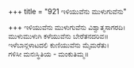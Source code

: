 +++
title = "921 ಇಳಿಯುವೆನು ಮುಳುಗುವೆನು"

+++
ಇಳಿಯುವೆನು ಮುಳುಗುವೆನು ವಿಶ್ವಾತ್ಮಸಾಗರದಿ।  
ಮುಳುಮುಳುಗಿ ಕಳೆಯುವೆನು ಬೇರೆತನದರಿವ॥  
ಇಳೆಬಾನ್ಗಳಾಟದಲಿ ಕುಣಿಯುವೆನು ಮೈಮರೆತು।  
ಗಳಿಸೀ ಮನಃಸ್ಥಿತಿಯ - ಮಂಕುತಿಮ್ಮ॥  
